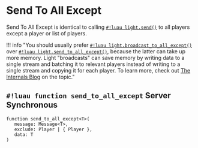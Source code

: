 # Send To All Except

Send To All Except is identical to calling [`#!luau light.send()`](./send.md) to all players except a player or
list of players.

!!! info "You should usually prefer [`#!luau light.broadcast_to_all_except()`](./broadcast_to_all_except.md) over [`#!luau light.send_to_all_except()`](./send_to_all_except.md), because the latter can take up more memory. Light "broadcasts" can save memory by writing data to a single stream and batching it to relevant players instead of writing to a single stream and copying it for each player. To learn more, check out [The Internals Blog](../../../../blog/internals/dynamic_streams.md) on the topic."

## `#!luau function send_to_all_except` <span class="md-tag md-tag-icon md-tag--server">Server</span> <span class="md-tag md-tag-icon md-tag--sync">Synchronous</span>

```luau
function send_to_all_except<T>(
   message: Message<T>,
   exclude: Player | { Player },
   data: T
)
```

